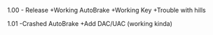 1.00 - Release
+Working AutoBrake
+Working Key 
+Trouble with hills


1.01
-Crashed AutoBrake
+Add DAC/UAC (working kinda)